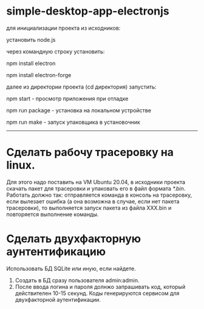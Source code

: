 # simple-desktop-app-electronjs

для инициализации проекта из исходников:

установить node.js

через командную строку установить:

npm install electron

npm install electron-forge

далее из директории проекта (cd директория) запустить:

npm start - просмотр приложения при отладке

npm run package - установка на локальном устройстве

npm run make - запуск упаковщика в установочник
_____
# Сделать рабочу трасеровку на linux.
Для этого надо поставить на VM Ubuntu 20.04, в исходники проекта скачать пакет для трасеровки и упаковать его в файл формата *\*.bin*. Работать должно так: отправляется команда в консоль на трасеровку, если вылезает ошибка (а она возможна в случае, если нет пакета трасеровки), то выполняется запуск пакета из файла XXX.bin и повторяется выполнение команды.

# Сделать двухфакторную аунтентификацию 
Использовать БД SQLite или иную, если найдете.
1. Создать в БД сразу пользователя admin:admin.
2. После ввода логина и пароля долнжо запрашивать код, который действителен 10-15 секунд. Коды генерируются сервисом для двухфакторной аутентификации.


